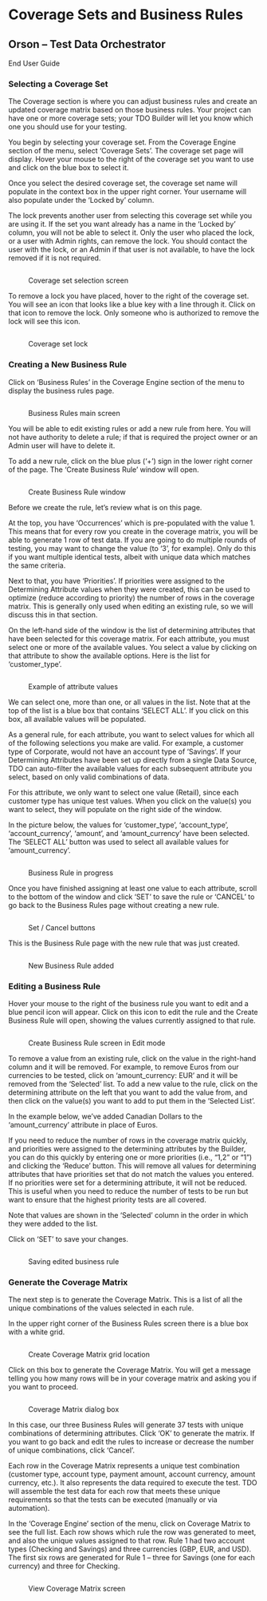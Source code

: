 # Coverage Sets and Business Rules

## Orson – Test Data Orchestrator

End User Guide

### Selecting a Coverage Set

The Coverage section is where you can adjust business rules and create an updated coverage matrix based on those business rules.  Your project can have one or more coverage sets; your TDO Builder will let you know which one you should use for your testing.

&#x20;

You begin by selecting your coverage set.  From the Coverage Engine section of the menu, select ‘Coverage Sets’.  The coverage set page will display.  Hover your mouse to the right of the coverage set you want to use and click on the blue box to select it.

&#x20;

Once you select the desired coverage set, the coverage set name will populate in the context box in the upper right corner.  Your username will also populate under the ‘Locked by’ column.

&#x20;

The lock prevents another user from selecting this coverage set while you are using it.  If the set you want already has a name in the ‘Locked by’ column, you will not be able to select it.  Only the user who placed the lock, or a user with Admin rights, can remove the lock.  You should contact the user with the lock, or an Admin if that user is not available, to have the lock removed if it is not required.

&#x20;&#x20;

<figure><img src="../../../../.gitbook/assets/image (366).png" alt=""><figcaption><p>Coverage set selection screen</p></figcaption></figure>

&#x20;To remove a lock you have placed, hover to the right of the coverage set.  You will see an icon that looks like a blue key with a line through it.  Click on that icon to remove the lock.  Only someone who is authorized to remove the lock will see this icon.

&#x20;&#x20;

<figure><img src="../../../../.gitbook/assets/image (367).png" alt=""><figcaption><p>Coverage set lock</p></figcaption></figure>

### &#x20;Creating a New Business Rule       &#x20;

Click on ‘Business Rules’ in the Coverage Engine section of the menu to display the business rules page.

&#x20;

<figure><img src="../../../../.gitbook/assets/image (368).png" alt=""><figcaption><p>Business Rules main screen</p></figcaption></figure>

&#x20;

You will be able to edit existing rules or add a new rule from here.  You will not have authority to delete a rule; if that is required the project owner or an Admin user will have to delete it.

&#x20;

To add a new rule, click on the blue plus (‘+’) sign in the lower right corner of the page.  The ‘Create Business Rule’ window will open.

&#x20;

<figure><img src="../../../../.gitbook/assets/image (369).png" alt=""><figcaption><p>Create Business Rule window</p></figcaption></figure>



Before we create the rule, let’s review what is on this page.&#x20;

&#x20;

At the top, you have ‘Occurrences’ which is pre-populated with the value 1.  This means that for every row you create in the coverage matrix, you will be able to generate 1 row of test data.  If you are going to do multiple rounds of testing, you may want to change the value (to ‘3’, for example).  Only do this if you want multiple identical tests, albeit with unique data which matches the same criteria.

&#x20;

Next to that, you have ‘Priorities’.  If priorities were assigned to the Determining Attribute values when they were created, this can be used to optimize (reduce according to priority) the number of rows in the coverage matrix.  This is generally only used when editing an existing rule, so we will discuss this in that section.

&#x20;

On the left-hand side of the window is the list of determining attributes that have been selected for this coverage matrix.  For each attribute, you must select one or more of the available values.  You select a value by clicking on that attribute to show the available options.  Here is the list for ‘customer\_type’.

&#x20;

<figure><img src="../../../../.gitbook/assets/image (370).png" alt=""><figcaption><p>Example of attribute values</p></figcaption></figure>

&#x20;

We can select one, more than one, or all values in the list.  Note that at the top of the list is a blue box that contains ‘SELECT ALL’.  If you click on this box, all available values will be populated.&#x20;

&#x20;

As a general rule, for each attribute, you want to select values for which all of the following selections you make are valid. For example, a customer type of Corporate, would not have an account type of ‘Savings’. If your Determining Attributes have been set up directly from a single Data Source, TDO can auto-filter the available values for each subsequent attribute you select, based on only valid combinations of data.

&#x20;

For this attribute, we only want to select one value (Retail), since each customer type has unique test values.  When you click on the value(s) you want to select, they will populate on the right side of the window.

&#x20;

In the picture below, the values for ‘customer\_type’, ‘account\_type’, ‘account\_currency’, ‘amount’, and ‘amount\_currency’ have been selected.  The ‘SELECT ALL’ button was used to select all available values for ‘amount\_currency’.

&#x20;

<figure><img src="../../../../.gitbook/assets/image (371).png" alt=""><figcaption><p>Business Rule in progress</p></figcaption></figure>

&#x20;

Once you have finished assigning at least one value to each attribute, scroll to the bottom of the window and click ‘SET’ to save the rule or ‘CANCEL’ to go back to the Business Rules page without creating a new rule.

&#x20;

<figure><img src="../../../../.gitbook/assets/image (372).png" alt=""><figcaption><p>Set / Cancel buttons</p></figcaption></figure>

&#x20;This is the Business Rule page with the new rule that was just created.

&#x20;

<figure><img src="../../../../.gitbook/assets/image (373).png" alt=""><figcaption><p>New Business Rule added</p></figcaption></figure>

### &#x20;Editing a Business Rule

Hover your mouse to the right of the business rule you want to edit and a blue pencil icon will appear.  Click on this icon to edit the rule and the Create Business Rule will open, showing the values currently assigned to that rule.

&#x20;

<figure><img src="../../../../.gitbook/assets/image (374).png" alt=""><figcaption><p>Create Business Rule screen in Edit mode</p></figcaption></figure>

&#x20;

To remove a value from an existing rule, click on the value in the right-hand column and it will be removed.  For example, to remove Euros from our currencies to be tested, click on ‘amount\_currency: EUR’ and it will be removed from the ‘Selected’ list.  To add a new value to the rule, click on the determining attribute on the left that you want to add the value from, and then click on the value(s) you want to add to put them in the ‘Selected List’.

&#x20;

In the example below, we’ve added Canadian Dollars to the ‘amount\_currency’ attribute in place of Euros.

&#x20;

If you need to reduce the number of rows in the coverage matrix quickly, and priorities were assigned to the determining attributes by the Builder, you can do this quickly by entering one or more priorities (i.e., “1,2” or “1”) and clicking the ‘Reduce’ button.  This will remove all values for determining attributes that have priorities set that do not match the values you entered.  If no priorities were set for a determining attribute, it will not be reduced.  This is useful when you need to reduce the number of tests to be run but want to ensure that the highest priority tests are all covered.

&#x20;

Note that values are shown in the ‘Selected’ column in the order in which they were added to the list.

&#x20;

Click on ‘SET’ to save your changes.

&#x20;

<figure><img src="../../../../.gitbook/assets/image (375).png" alt=""><figcaption><p>Saving edited business rule</p></figcaption></figure>

&#x20;

### Generate the Coverage Matrix

The next step is to generate the Coverage Matrix.  This is a list of all the unique combinations of the values selected in each rule.&#x20;

&#x20;

In the upper right corner of the Business Rules screen there is a blue box with a white grid.

<figure><img src="../../../../.gitbook/assets/image (376).png" alt=""><figcaption><p>Create Coverage Matrix grid location</p></figcaption></figure>

&#x20;

Click on this box to generate the Coverage Matrix.  You will get a message telling you how many rows will be in your coverage matrix and asking you if you want to proceed.

&#x20;

<figure><img src="../../../../.gitbook/assets/image (132).png" alt=""><figcaption><p>Coverage Matrix dialog box</p></figcaption></figure>

In this case, our three Business Rules will generate 37 tests with unique combinations of determining attributes.  Click ‘OK’ to generate the matrix.  If you want to go back and edit the rules to increase or decrease the number of unique combinations, click ‘Cancel’.

&#x20;

Each row in the Coverage Matrix represents a unique test combination (customer type, account type, payment amount, account currency, amount currency, etc.).  It also represents the data required to execute the test.  TDO will assemble the test data for each row that meets these unique requirements so that the tests can be executed (manually or via automation).

&#x20;

In the ‘Coverage Engine’ section of the menu, click on Coverage Matrix to see the full list.  Each row shows which rule the row was generated to meet, and also the unique values assigned to that row.  Rule 1 had two account types (Checking and Savings) and three currencies (GBP, EUR, and USD).  The first six rows are generated for Rule 1 – three for Savings (one for each currency) and three for Checking.

&#x20;

<figure><img src="../../../../.gitbook/assets/image (378).png" alt=""><figcaption><p>View Coverage Matrix screen</p></figcaption></figure>
